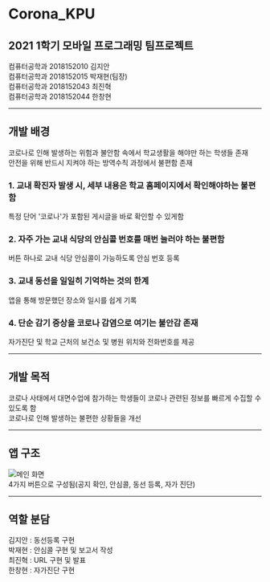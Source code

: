 # Corona_KPU
## 2021 1학기 모바일 프로그래밍 팀프로젝트  
컴퓨터공학과 2018152010 김지안  
컴퓨터공학과 2018152015 박재현(팀장)  
컴퓨터공학과 2018152043 최진혁  
컴퓨터공학과 2018152044 한창현  
***  
## 개발 배경
코로나로 인해 발생하는 위험과 불안함 속에서 학교생활을 해야만 하는 학생들 존재  
안전을 위해 반드시 지켜야 하는 방역수칙 과정에서 불편함 존재  
### 1. 교내 확진자 발생 시, 세부 내용은 학교 홈페이지에서 확인해야하는 불편함  
특정 단어 '코로나'가 포함된 게시글을 바로 확인할 수 있게함  
### 2. 자주 가는 교내 식당의 안심콜 번호를 매번 눌러야 하는 불편함  
버튼 하나로 교내 식당 안심콜이 가능하도록 안심 번호 등록  
### 3. 교내 동선을 일일히 기억하는 것의 한계  
앱을 통해 방문했던 장소와 일시를 쉽게 기록  
### 4. 단순 감기 증상을 코로나 감염으로 여기는 불안감 존재  
자가진단 및 학교 근처의 보건소 및 병원 위치와 전화번호를 제공  
***  
## 개발 목적  
코로나 사태에서 대면수업에 참가하는 학생들이 코로나 관련된 정보를 빠르게 수집할 수 있도록 함  
코로나로 인해 발생하는 불편한 상황들을 개선  
***  
## 앱 구조  
![메인 화면](https://user-images.githubusercontent.com/59948918/135031013-a8f2f8fd-d020-4da1-85e8-749898145958.PNG)  
4가지 버튼으로 구성됨(공지 확인, 안심콜, 동선 등록, 자가 진단)  
***  
## 역할 분담
김지안 : 동선등록 구현  
박재현 : 안심콜 구현 및 보고서 작성  
최진혁 : URL 구현 및 발표  
한창현 : 자가진단 구현  
